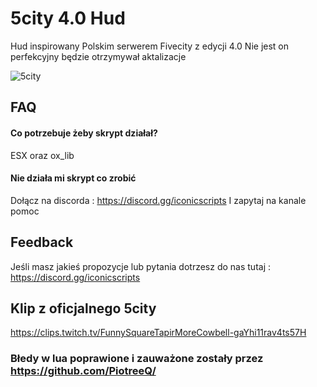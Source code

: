 # 5city 4.0 Hud
Hud inspirowany Polskim serwerem Fivecity z edycji 4.0 Nie jest on perfekcyjny będzie otrzymywał aktalizacje

![5city](https://github.com/user-attachments/assets/77ddb368-2cdf-4071-8310-ba79a535d527)

## FAQ

#### Co potrzebuje żeby skrypt działał?

ESX oraz ox_lib

#### Nie działa mi skrypt co zrobić

Dołącz na discorda : https://discord.gg/iconicscripts I zapytaj na kanale pomoc


## Feedback

Jeśli masz jakieś propozycje lub pytania dotrzesz do nas tutaj : https://discord.gg/iconicscripts

## Klip z oficjalnego 5city

https://clips.twitch.tv/FunnySquareTapirMoreCowbell-gaYhi11rav4ts57H

### Błedy w lua poprawione i zauważone zostały przez https://github.com/PiotreeQ/
